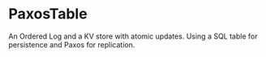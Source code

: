 # PaxosTable 
An Ordered Log and a KV store with atomic updates. Using a SQL table for persistence and Paxos for replication.
